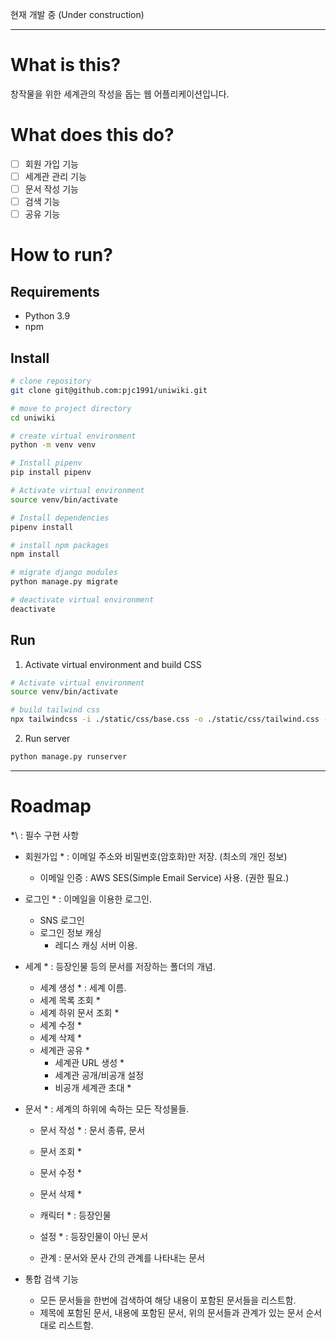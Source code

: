 현재 개발 중 (Under construction)

---

# What is this?

창작물을 위한 세계관의 작성을 돕는 웹 어플리케이션입니다.

# What does this do?

- [ ] 회원 가입 기능
- [ ] 세계관 관리 기능
- [ ] 문서 작성 기능
- [ ] 검색 기능
- [ ] 공유 기능

# How to run?

## Requirements

- Python 3.9
- npm

## Install

```Bash
# clone repository
git clone git@github.com:pjc1991/uniwiki.git

# move to project directory
cd uniwiki

# create virtual environment
python -m venv venv

# Install pipenv
pip install pipenv

# Activate virtual environment
source venv/bin/activate

# Install dependencies
pipenv install

# install npm packages
npm install

# migrate django modules
python manage.py migrate

# deactivate virtual environment
deactivate
```

## Run

1. Activate virtual environment and build CSS

```Bash
# Activate virtual environment
source venv/bin/activate

# build tailwind css
npx tailwindcss -i ./static/css/base.css -o ./static/css/tailwind.css --watch
```

2. Run server

```bash
python manage.py runserver
```

---

# Roadmap

\*\ : 필수 구현 사항

- 회원가입 * : 이메일 주소와 비밀번호(암호화)만 저장. (최소의 개인 정보)
    - 이메일 인증 : AWS SES(Simple Email Service) 사용. (권한 필요.)
- 로그인 * : 이메일을 이용한 로그인.
    - SNS 로그인
    - 로그인 정보 캐싱
        - 레디스 캐싱 서버 이용.
- 세계 * : 등장인물 등의 문서를 저장하는 폴더의 개념.
    - 세계 생성 * : 세계 이름.
    - 세계 목록 조회 *
    - 세계 하위 문서 조회 *
    - 세계 수정 *
    - 세계 삭제 *
    - 세계관 공유 *
        - 세계관 URL 생성 *
        - 세계관 공개/비공개 설정
        - 비공개 세계관 초대 *
- 문서 * : 세계의 하위에 속하는 모든 작성물들.
    - 문서 작성 * : 문서 종류, 문서
    - 문서 조회 *
    - 문서 수정 *
    - 문서 삭제 *

    - 캐릭터 * : 등장인물
    - 설정 * : 등장인물이 아닌 문서
    - 관계 : 문서와 문사 간의 관계를 나타내는 문서

- 통합 검색 기능
    - 모든 문서들을 한번에 검색하여 해당 내용이 포함된 문서들을 리스트함.
    - 제목에 포함된 문서, 내용에 포함된 문서, 위의 문서들과 관계가 있는 문서 순서대로 리스트함.

